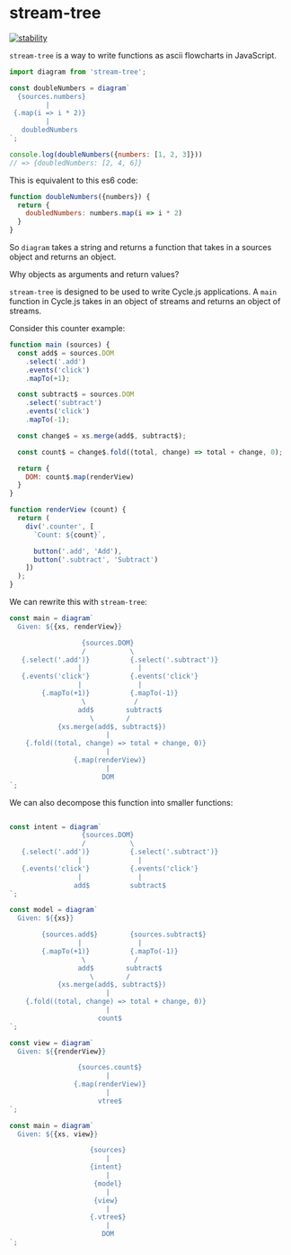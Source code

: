 stream-tree
===
[![stability][0]][1]

`stream-tree` is a way to write functions as ascii flowcharts in JavaScript.

<!-- share-code-between-examples -->

```js
import diagram from 'stream-tree';

const doubleNumbers = diagram`
  {sources.numbers}
         |
 {.map(i => i * 2)}
         |
   doubledNumbers
`;

console.log(doubleNumbers({numbers: [1, 2, 3]}))
// => {doubledNumbers: [2, 4, 6]}
```

This is equivalent to this es6 code:

```js
function doubleNumbers({numbers}) {
  return {
    doubledNumbers: numbers.map(i => i * 2)
  }
}
```

So `diagram` takes a string and returns a function that takes in a sources object and returns an object.

Why objects as arguments and return values?

`stream-tree` is designed to be used to write Cycle.js applications. A `main` function in Cycle.js takes in an object of streams and returns an object of streams.

Consider this counter example:

```js
function main (sources) {
  const add$ = sources.DOM
    .select('.add')
    .events('click')
    .mapTo(+1);

  const subtract$ = sources.DOM
    .select('subtract')
    .events('click')
    .mapTo(-1);

  const change$ = xs.merge(add$, subtract$);

  const count$ = change$.fold((total, change) => total + change, 0);

  return {
    DOM: count$.map(renderView)
  }
}

function renderView (count) {
  return (
    div('.counter', [
      `Count: ${count}`,

      button('.add', 'Add'),
      button('.subtract', 'Subtract')
    ])
  );
}
```

We can rewrite this with `stream-tree`:

```js
const main = diagram`
  Given: ${{xs, renderView}}

                  {sources.DOM}
                  /           \
   {.select('.add')}          {.select('.subtract')}
                 |              |
   {.events('click'}          {.events('click'}
                 |              |
        {.mapTo(+1)}          {.mapTo(-1)}
                  \            /
                 add$        subtract$
                    \        /
            {xs.merge(add$, subtract$})
                        |
    {.fold((total, change) => total + change, 0)}
                        |
                {.map(renderView)}
                        |
                       DOM
`;
```

We can also decompose this function into smaller functions:
```js

const intent = diagram`
                  {sources.DOM}
                  /           \
   {.select('.add')}          {.select('.subtract')}
                 |              |
   {.events('click'}          {.events('click'}
                 |              |
                add$          subtract$
`;

const model = diagram`
  Given: ${{xs}}

        {sources.add$}        {sources.subtract$}
                 |              |
        {.mapTo(+1)}          {.mapTo(-1)}
                  \            /
                 add$        subtract$
                    \        /
            {xs.merge(add$, subtract$})
                        |
    {.fold((total, change) => total + change, 0)}
                        |
                      count$
`;

const view = diagram`
  Given: ${{renderView}}

                 {sources.count$}
                        |
                {.map(renderView)}
                        |
                      vtree$
`;

const main = diagram`
  Given: ${{xs, view}}

                    {sources}
                        |
                    {intent}
                        |
                     {model}
                        |
                     {view}
                        |
                    {.vtree$}
                        |
                       DOM
`;
```

[0]: https://img.shields.io/badge/stability-experimental-orange.svg?style=flat-square
[1]: https://nodejs.org/api/documentation.html#documentation_stability_index
